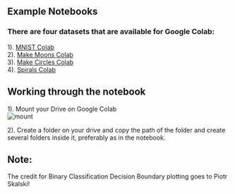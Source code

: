 ## **Example Notebooks**

### There are four datasets that are available for Google Colab:
1). [MNIST Colab](https://colab.research.google.com/drive/1Vz6oa1RzFLaNJJgx7eUYFnPJgPknRO2U?usp=sharing) <br/> 
2). [Make Moons Colab](https://colab.research.google.com/drive/1lETY4PhNjw39G6yNLAROp_KJI4qYeVQM?usp=sharing) <br/>
3). [Make Circles Colab](https://colab.research.google.com/drive/1lLunGdxCgj-2Q2etxbBfTmhUG_e7LYaI?usp=sharing) <br/>
4). [Spirals Colab](https://colab.research.google.com/drive/1na0qAjzshP8J0HbuwdIePQhFZeD3JwEY?usp=sharing) <br/>

## Working through the notebook
1). Mount your Drive on Google Colab <br/>
![mount](/neowise/neowise/Visuals/1.png)<br/>

2). Create a folder on your drive and copy the path of the folder and create several folders inside it, preferably as in the notebook. <br/>

## Note:
The credit for Binary Classification Decision Boundary plotting goes to Piotr Skalski!
